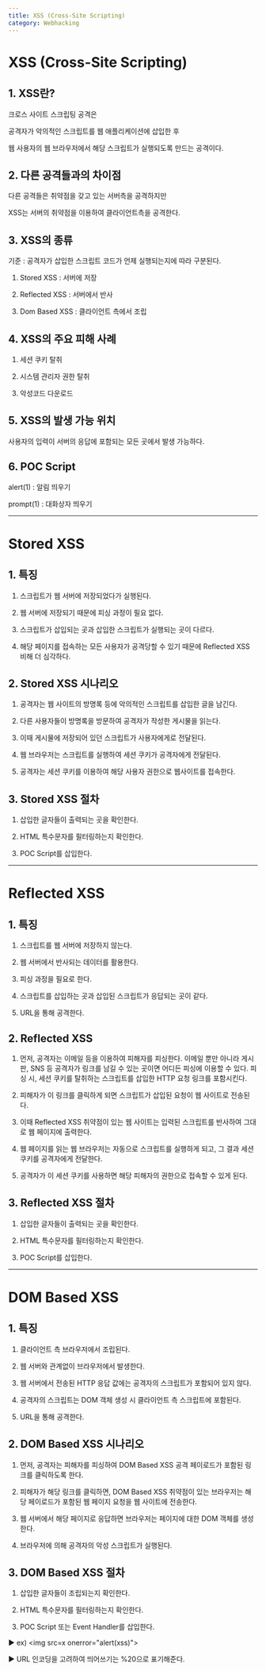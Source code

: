 ```yaml
---
title: XSS (Cross-Site Scripting)
category: Webhacking
---
```


# XSS (Cross-Site Scripting)

 

 

## 1. XSS란?

크로스 사이트 스크립팅 공격은

공격자가 악의적인 스크립트를 웹 애플리케이션에 삽입한 후

웹 사용자의 웹 브라우저에서 해당 스크립트가 실행되도록 만드는 공격이다.

 

 

## 2. 다른 공격들과의 차이점

다른 공격들은 취약점을 갖고 있는 서버측을 공격하지만

XSS는 서버의 취약점을 이용하여 클라이언트측을 공격한다.

 

 

## 3. XSS의 종류

기준 : 공격자가 삽입한 스크립트 코드가 언제 실행되는지에 따라 구분된다.

1. Stored XSS : 서버에 저장

2. Reflected XSS : 서버에서 반사

3. Dom Based XSS : 클라이언트 측에서 조립

 

 

## 4. XSS의 주요 피해 사례

1. 세션 쿠키 탈취

2. 시스템 관리자 권한 탈취

3. 악성코드 다운로드

 

 

## 5. XSS의 발생 가능 위치

사용자의 입력이 서버의 응답에 포함되는 모든 곳에서 발생 가능하다.

 

 

## 6. POC Script

alert(1) : 알림 띄우기

prompt(1) : 대화상자 띄우기


---


# Stored XSS

 

 

## 1. 특징

1. 스크립트가 웹 서버에 저장되었다가 실행된다.

2. 웹 서버에 저장되기 때문에 피싱 과정이 필요 없다.

3. 스크립트가 삽입되는 곳과 삽입한 스크립트가 실행되는 곳이 다르다.

4. 해당 페이지를 접속하는 모든 사용자가 공격당할 수 있기 때문에 Reflected XSS 비해 더 심각하다.

 

 

## 2. Stored XSS 시나리오

1. 공격자는 웹 사이트의 방명록 등에 악의적인 스크립트를 삽입한 글을 남긴다.

2. 다른 사용자들이 방명록을 방문하여 공격자가 작성한 게시물을 읽는다.

3. 이때 게시물에 저장되어 있던 스크립트가 사용자에게로 전달된다.

4. 웹 브라우저는 스크립트를 실행하여 세션 쿠키가 공격자에게 전달된다.

5. 공격자는 세션 쿠키를 이용하여 해당 사용자 권한으로 웹사이트를 접속한다.

 

 

## 3. Stored XSS 절차

1. 삽입한 글자들이 출력되는 곳을 확인한다.

2. HTML 특수문자를 필터링하는지 확인한다.

3. POC Script를 삽입한다.


---


# Reflected XSS

 

 

## 1. 특징

1. 스크립트를 웹 서버에 저장하지 않는다.

2. 웹 서버에서 반사되는 데이터를 활용한다.

3. 피싱 과정을 필요로 한다.

4. 스크립트를 삽입하는 곳과 삽입된 스크립트가 응답되는 곳이 같다.

5. URL을 통해 공격한다.

 

## 2. Reflected XSS

1. 먼저, 공격자는 이메일 등을 이용하여 피해자를 피싱한다. 이메일 뿐만 아니라 게시판, SNS 등 공격자가 링크를 남길 수 있는 곳이면 어디든 피싱에 이용할 수 있다. 피싱 시, 세션 쿠키를 탈취하는 스크립트를 삽입한 HTTP 요청 링크를 포함시킨다.

2. 피해자가 이 링크를 클릭하게 되면 스크립트가 삽입된 요청이 웹 사이트로 전송된다.

3. 이때 Reflected XSS 취약점이 있는 웹 사이트는 입력된 스크립트를 반사하여 그대로 웹 페이지에 출력한다.

4. 웹 페이지를 읽는 웹 브라우저는 자동으로 스크립트를 실행하게 되고, 그 결과 세션 쿠키를 공격자에게 전달한다.

5. 공격자가 이 세션 쿠키를 사용하면 해당 피해자의 권한으로 접속할 수 있게 된다.

 

 

## 3. Reflected XSS 절차

1. 삽입한 글자들이 출력되는 곳을 확인한다.

2. HTML 특수문자를 필터링하는지 확인한다.

3. POC Script를 삽입한다.


---

# DOM Based XSS

 

 

## 1. 특징

1. 클라이언트 측 브라우저에서 조립된다.

2. 웹 서버와 관계없이 브라우저에서 발생한다.

3. 웹 서버에서 전송된 HTTP 응답 값에는 공격자의 스크립트가 포함되어 있지 않다.

4. 공격자의 스크립트는 DOM 객체 생성 시 클라이언트 측 스크립트에 포함된다.

5. URL을 통해 공격한다.

 

 

## 2. DOM Based XSS 시나리오

1. 먼저, 공격자는 피해자를 피싱하여 DOM Based XSS 공격 페이로드가 포함된 링크를 클릭하도록 한다.

2. 피해자가 해당 링크를 클릭하면, DOM Based XSS 취약점이 있는 브라우저는 해당 페이로드가 포함된 웹 페이지 요청을 웹 사이트에 전송한다.

3. 웹 서버에서 해당 페이지로 응답하면 브라우저는 페이지에 대한 DOM 객체를 생성한다.

4. 브라우저에 의해 공격자의 악성 스크립트가 실행된다.

 

 

## 3. DOM Based XSS 절차

1. 삽입한 글자들이 조립되는지 확인한다.

2. HTML 특수문자를 필터링하는지 확인한다.

3. POC Script 또는 Event Handler를 삽입한다.

▶ ex) &lt;img src=x onerror="alert(xss)"&gt;

▶ URL 인코딩을 고려하여 띄어쓰기는 %20으로 표기해준다.